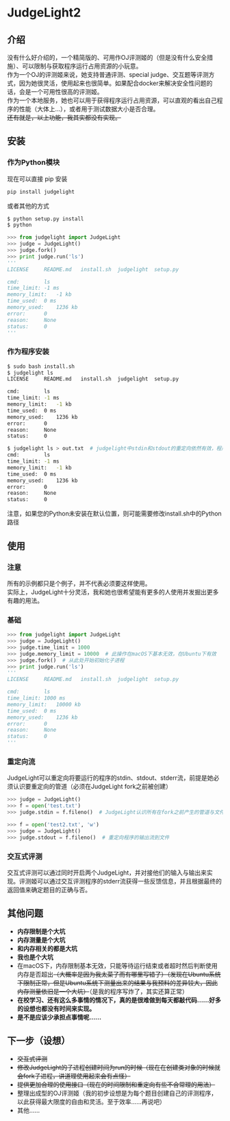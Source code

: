 # JudgeLight2

## 介绍
没有什么好介绍的，一个精简版的、可用作OJ评测姬的（但是没有什么安全措施）、可以限制与获取程序运行占用资源的小玩意。  
作为一个OJ的评测姬来说，她支持普通评测、special judge、交互题等评测方式，因为她很灵活，使用起来也很简单。如果配合docker来解决安全性问题的话，会是一个可用性很高的评测姬。  
作为一个本地服务，她也可以用于获得程序运行占用资源，可以直观的看出自己程序的性能（大体上...），或者用于测试数据大小是否合理。  
<del>还有就是，以上功能，我其实都没有实现。</del>


## 安装

### 作为Python模块

现在可以直接 pip 安装
```bash
pip install judgelight
```

或者其他的方式
```bash
$ python setup.py install
$ python
```
```python
>>> from judgelight import JudgeLight
>>> judge = JudgeLight()
>>> judge.fork()
>>> print judge.run('ls')
'''
LICENSE		README.md	install.sh	judgelight	setup.py

cmd:		ls
time_limit:	-1 ms
memory_limit:	-1 kb
time_used:	0 ms
memory_used:	1236 kb
error:		0
reason:		None
status:		0
'''
```

### 作为程序安装
```bash
$ sudo bash install.sh
$ judgelight ls
LICENSE		README.md	install.sh	judgelight	setup.py

cmd:		ls
time_limit:	-1 ms
memory_limit:	-1 kb
time_used:	0 ms
memory_used:	1236 kb
error:		0
reason:		None
status:		0

$ judgelight ls > out.txt  # judgelight中stdin和stdout的重定向依然有效，程序运行的结果通过stderr流传出
cmd:		ls
time_limit:	-1 ms
memory_limit:	-1 kb
time_used:	0 ms
memory_used:	1236 kb
error:		0
reason:		None
status:		0
```
注意，如果您的Python未安装在默认位置，则可能需要修改install.sh中的Python路径


## 使用

### 注意
所有的示例都只是个例子，并不代表必须要这样使用。  
实际上，JudgeLight十分灵活，我和她也很希望能有更多的人使用并发掘出更多有趣的用法。
 
### 基础
```python
>>> from judgelight import JudgeLight
>>> judge = JudgeLight()
>>> judge.time_limit = 1000
>>> judge.memory_limit = 10000  # 此操作在macOS下基本无效，在Ubuntu下有效
>>> judge.fork()  # 从此处开始初始化子进程
>>> print judge.run('ls')
'''
LICENSE		README.md	install.sh	judgelight	setup.py

cmd:		ls
time_limit:	1000 ms
memory_limit:	10000 kb
time_used:	0 ms
memory_used:	1236 kb
error:		0
reason:		None
status:		0
'''
```

### 重定向流
JudgeLight可以重定向将要运行的程序的stdin、stdout、stderr流，前提是她必须认识要重定向的管道（必须在JudgeLight fork之前被创建）
```python
>>> judge = JudgeLight()
>>> f = open('test.txt')
>>> judge.stdin = f.fileno()  # JudgeLight认识所有在fork之前产生的管道与文件描述符
```

```python
>>> f = open('test2.txt', 'w')
>>> judge = JudgeLight()
>>> judge.stdout = f.fileno()  # 重定向程序的输出流到文件
```

### 交互式评测
交互式评测可以通过同时开启两个JudgeLight，并对接他们的输入与输出来实现。评测姬可以通过交互评测程序的stderr流获得一些反馈信息，并且根据最终的返回值来确定题目的正确与否。  


## 其他问题

- **内存限制是个大坑**
- **内存测量是个大坑**
- **和内存相关的都是大坑**
- **我也是个大坑**
- 在macOS下，内存限制基本无效，只能等待运行结束或者超时然后判断使用内存是否超出<del>（大概率是因为我太菜了而有哪里写错了）</del><del>（发现在Ubuntu系统下限制正常，但是Ubuntu系统下测量出来的结果与我预料的差异较大，因此内存测量依旧是一个大坑）</del>（是我的程序写炸了，其实还算正常）
- **在校学习、还有这么多事情的情况下，真的是很难做到每天都敲代码......好多的设想也都没有时间来实现。**
- **是不是应该少承担点事情呢......**

## 下一步（设想）
- <del>交互式评测</del>
- <del>修改JudgeLight的子进程创建时间为run的时候（现在在创建类对象的时候就会fork子进程，讲道理使用起来会有点怪）</del>
- <del>提供更加合理的使用接口（现在的时间限制和重定向有些不合常理的用法）</del>
- 整理出成型的OJ评测姬（我的初步设想是为每个题目创建自己的评测程序，以此获得最大限度的自由和灵活。至于效率......再说吧）
- 其他......